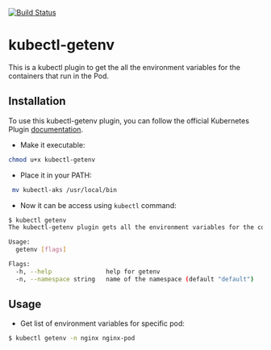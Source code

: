[![Build Status](https://travis-ci.org/C123R/kubectl-getenv.svg?branch=master)](https://travis-ci.org/C123R/kubectl-getenv)

# kubectl-getenv

This is a kubectl plugin to get the all the environment variables for the containers that run in the Pod.

## Installation

To use this kubectl-getenv plugin, you can follow the official Kubernetes Plugin [documentation](https://kubernetes.io/docs/tasks/extend-kubectl/kubectl-plugins/#using-a-plugin).

- Make it executable:

```sh
chmod u+x kubectl-getenv
```

- Place it in your PATH:

```sh
 mv kubectl-aks /usr/local/bin
```

- Now it can be access using `kubectl` command:

```sh
$ kubectl getenv
The kubectl-getenv plugin gets all the environment variables for the containers that run in the Pod.

Usage:
  getenv [flags]

Flags:
  -h, --help               help for getenv
  -n, --namespace string   name of the namespace (default "default")
```

## Usage

- Get list of environment variables for specific pod:

```sh
$ kubectl getenv -n nginx nginx-pod
```
